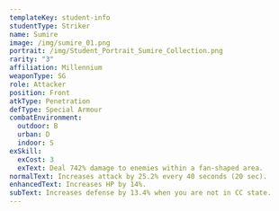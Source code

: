 ```yaml
---
templateKey: student-info
studentType: Striker
name: Sumire
image: /img/sumire_01.png
portrait: /img/Student_Portrait_Sumire_Collection.png
rarity: "3"
affiliation: Millennium
weaponType: SG
role: Attacker
position: Front
atkType: Penetration
defType: Special Armour
combatEnvironment:
  outdoor: B
  urban: D
  indoor: S
exSkill:
  exCost: 3
  exText: Deal 742% damage to enemies within a fan-shaped area.
normalText: Increases attack by 25.2% every 40 seconds (20 sec).
enhancedText: Increases HP by 14%.
subText: Increases defense by 13.4% when you are not in CC state.
---
```

